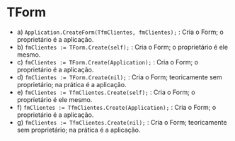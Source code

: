 # TForm

- a) `Application.CreateForm(TfmClientes, fmClientes);` : Cria o Form; o proprietário é a aplicação.
- b) `fmClientes := TForm.Create(self);` : Cria o Form; o proprietário é ele mesmo.
- c) `fmClientes := TForm.Create(Application);` : Cria o Form; o proprietário é a aplicação.
- d) `fmClientes := TForm.Create(nil);` : Cria o Form; teoricamente sem proprietário; na prática é a aplicação.
- e) `fmClientes := TfmClientes.Create(self);` : Cria o Form; o proprietário é ele mesmo.
- f) `fmClientes := TfmClientes.Create(Application);` : Cria o Form; o proprietário é a aplicação.
- g) `fmClientes := TfmClientes.Create(nil);` : Cria o Form; teoricamente sem proprietário; na prática é a aplicação.
